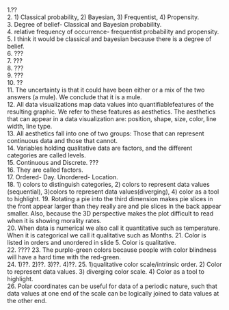 1.??  
2. 1) Classical probability, 2) Bayesian, 3) Frequentist, 4) Propensity.  
3. Degree of belief- Classical and Bayesian probability.  
4. relative frequency of occurrence- frequentist probability and propensity.  
5. I think it would be classical and bayesian because there is a degree of belief.  
6. ???  
7. ???  
8. ???   
9. ???  
10. ??  
11. The uncertainty is that it could have been either or a mix of the two answers (a mule). We conclude that it is a mule.  
12. All data visualizations map data values into quantifiablefeatures of the resulting graphic. We refer to these features as aesthetics. The aesthetics that can appear in a data visualization are: position, shape, size, color, line width, line type.  
13. All aesthetics fall into one of two groups: Those that can represent continuous data and those that cannot.  
14. Variables holding qualitative data are factors, and the different categories are called levels.    
15. Continuous and Discrete. ???  
16. They are called factors.  
17. Ordered- Day. Unordered- Location.  
18. 1) colors to distinguish categories, 2) colors to represent data values (sequential), 3)colors to represent data values(diverging), 4) color as a tool to highlight.
19. Rotating a pie into the third dimension makes pie slices in the front appear larger than they really are and pie slices in the back appear smaller. Also, because the 3D perspective makes the plot difficult to read when it is showing morality rates.  
20. When data is numerical we also call it quantitative such as temperature. When it is categorical we call it qualitative such as Months.
21. Color is listed in orders and unordered in slide 5. Color is qualitative.  
22. ????
23. The purple-green colors because people with color blindness will have a hard time with the red-green.  
24. 1)??. 2)??. 3)??. 4)??.
25. 1)qualitative color scale/intrinsic order. 2) Color to represent data values. 3) diverging
color scale. 4) Color as a tool to highlight.  
26. Polar coordinates can be useful for data of a periodic nature, such that data values at one end of the scale can be logically joined to data values at the other end. 


